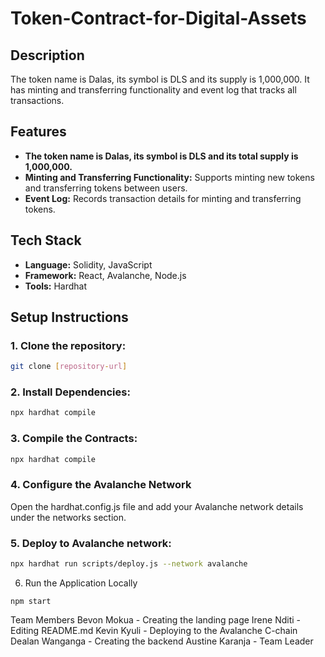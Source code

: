 # Token-Contract-for-Digital-Assets

## Description

The token name is Dalas, its symbol is DLS and its supply is 1,000,000. 
It has minting and transferring functionality and event log that tracks all transactions.

## Features

- **The token name is Dalas, its symbol is DLS and its total supply is 1,000,000.**
- **Minting and Transferring Functionality:** Supports minting new tokens and transferring tokens between users.
- **Event Log:** Records transaction details for minting and transferring tokens.

## Tech Stack

- **Language:** Solidity, JavaScript
- **Framework:** React, Avalanche, Node.js
- **Tools:** Hardhat

## Setup Instructions

### 1. Clone the repository:

```bash
git clone [repository-url]
```
### 2. Install Dependencies:
```bash
npx hardhat compile
```
### 3. Compile the Contracts: 
```bash
npx hardhat compile
```
### 4. Configure the Avalanche Network
Open the hardhat.config.js file and add your Avalanche network details under the networks section.
### 5. Deploy to Avalanche network:
```bash
npx hardhat run scripts/deploy.js --network avalanche
```
6. Run the Application Locally
```
npm start
```
Team Members
Bevon Mokua - Creating the landing page
Irene Nditi - Editing README.md
Kevin Kyuli - Deploying to the Avalanche C-chain
Dealan Wanganga - Creating the backend
Austine Karanja - Team Leader 

